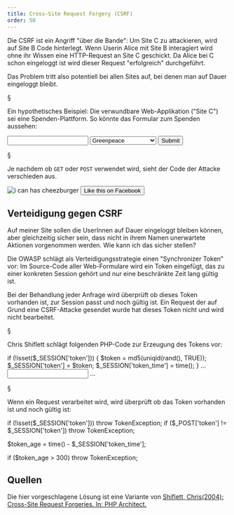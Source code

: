```yaml
---
title: Cross-Site Request Forgery (CSRF)
order: 50
---
```


Die CSRF ist ein Angriff "über die Bande":  Um Site C zu attackieren, wird auf Site B Code hinterlegt. Wenn Userin Alice mit Site B interagiert wird ohne ihr Wissen eine HTTP-Request an Site C geschickt. Da Alice bei C schon eingeloggt ist wird dieser Request "erfolgreich" durchgeführt.

Das Problem tritt also potentiell bei allen Sites auf, bei denen
man auf Dauer eingeloggt bleibt.

§

Ein hypothetisches Beispiel: Die verwundbare Web-Applikation ("Site C") sei
eine Spenden-Plattform.  So könnte das Formular zum Spenden aussehen:

<htmlcode caption="Verwundbarer Web-Applikation">
<form action="spende.php" method="...">
  <input name="betrag">
  <select name="kontonummer">
    <option value="23456789">Greenpeace</option>
    <option value="34567890">Amnesty International</option>
  </select>
  <input type="submit">
<form>
</htmlcode>

§

Je nachdem ob `GET` oder `POST`  verwendet wird, sieht der Code
der Attacke verschieden aus. 

<htmlcode caption="Attacke auf das Formular">
<!-- Attacke auf GET -->
<img src="http://spendenportal.ch/spende.php?betrag=1000&kontonummer=6666666" alt="i can has cheezburger">

<!-- Attacke auf POST -->
<form action="http://spendenportal.ch/spende.php" method="POST">
  <input name="betrag"      value="1000" type="hidden">
  <input name="kontonummer" value="6666" type="hidden">
  <input type="submit" value="Like this on Facebook">
</form>
</htmlcode>


## Verteidigung gegen CSRF

Auf meiner Site sollen die UserInnen auf Dauer eingeloggt bleiben können,
aber gleichzeitig sicher sein, dass nicht in ihrem Namen unerwartete Aktionen
vorgenommen werden.  Wie kann ich das sicher stellen?

Die OWASP schlägt als Verteidigungsstrategie einen "Synchronizer Token" vor:
Im Source-Code aller Web-Formulare wird ein Token eingefügt, das zu einer konkreten
Session gehört und nur eine beschränkte Zeit lang gültig ist.

Bei der Behandlung jeder Anfrage wird überprüft ob dieses Token vorhanden ist,
zur Session passt und noch gültig ist.  Ein Request der auf Grund eine CSRF-Attacke
gesendet wurde hat dieses Token nicht und wird nicht bearbeitet.

§

Chris Shiflett schlägt folgenden PHP-Code zur Erzeugung des Tokens vor:

<php caption="Erzeugung des Tokens">
if (!isset($_SESSION['token'])) {
  $token = md5(uniqid(rand(), TRUE));
  $_SESSION['token']      = $token;
  $_SESSION['token_time'] = time();
}
...
<form action="spende.php" method="post">
  <input type="hidden" name="token" value="<?php echo $token; ?>">
  <input name="betrag">
  ...
</php>

§

Wenn ein Request verarbeitet wird, wird überprüft ob das Token vorhanden
ist und noch gültig ist:

<php caption="Check des Tokens">
if (!isset($_SESSION['token']))            throw TokenException;
if ($_POST['token'] != $_SESSION['token']) throw TokenException;

$token_age = time() - $_SESSION['token_time'];
 
if ($token_age > 300)                      throw TokenException;
</php>

## Quellen

Die hier vorgeschlagene Lösung ist eine Variante von
[Shiflett, Chris(2004): Cross-Site Request Forgeries. In: PHP Architect.](http://shiflett.org/articles/cross-site-request-forgeries)


